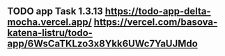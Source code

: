 TODO app
Task 1.3.13
https://todo-app-delta-mocha.vercel.app/
https://vercel.com/basova-katena-listru/todo-app/6WsCaTKLzo3x8Ykk6UWc7YaUJMdo
---
